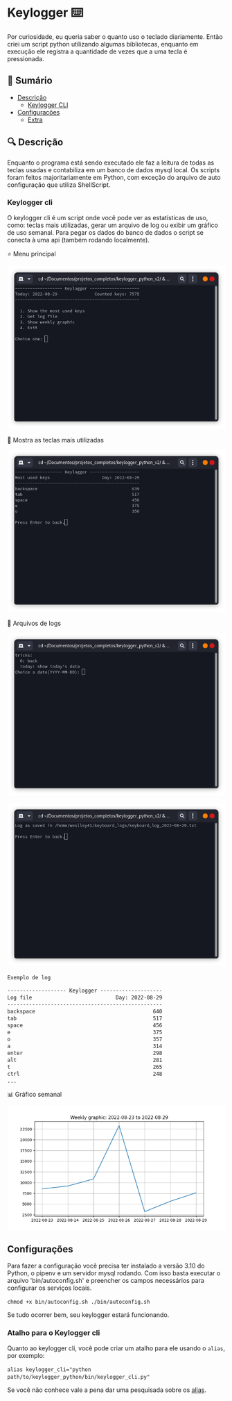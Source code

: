 # Keylogger ⌨️

Por curiosidade, eu queria saber o quanto uso o teclado diariamente. Então criei um script python utilizando algumas bibliotecas, enquanto em execução ele registra a quantidade de vezes que a uma tecla é pressionada.

## 📖 Sumário
- [Descrição](#-descrição)
	- [Keylogger CLI](#keylogger-cli)
- [Configurações](#configurações)
	- [Extra](#atalho-para-o-keylogger-cli)

## 🔍 Descrição
Enquanto o programa está sendo executado ele faz a leitura de todas as teclas usadas e contabiliza em um banco de dados mysql local. Os scripts foram feitos majoritariamente em Python, com exceção do arquivo de auto configuração que utiliza ShellScript.

### Keylogger cli
O keylogger cli é um script onde você pode ver as estatísticas de uso, como: teclas mais utilizadas, gerar um arquivo de log ou exibir um gráfico de uso semanal.
Para pegar os dados do banco de dados o script se conecta à uma api (também rodando localmente).

⭐ Menu principal

![main-menu](screenshots/menu.png)

🏅 Mostra as teclas mais utilizadas

![top-keys](screenshots/most_used_keys.png)

📜 Arquivos de logs

![get-logs](screenshots/input_date.png)

![get-logs](screenshots/log_saved.png)

`Exemplo de log`
```
------------------- Keylogger --------------------
Log file                           Day: 2022-08-29
--------------------------------------------------
backspace                                      640
tab                                            517
space                                          456
e                                              375
o                                              357
a                                              314
enter                                          298
alt                                            281
t                                              265
ctrl                                           248
...
```

📊 Gráfico semanal

![weekly-graphic](screenshots/weekly_graphic.png)

## Configurações
Para fazer a configuração você precisa ter instalado a versão 3.10 do Python, o pipenv e um servidor mysql rodando. Com isso basta executar o arquivo 'bin/autoconfig.sh' e preencher os campos necessários para configurar os serviços locais.

`
chmod +x bin/autoconfig.sh
./bin/autoconfig.sh
`

Se tudo ocorrer bem, seu keylogger estará funcionando.

### Atalho para o Keylogger cli
Quanto ao keylogger cli, você pode criar um atalho para ele usando o `alias`, por exemplo:

`alias keylogger_cli="python path/to/keylogger_python/bin/keylogger_cli.py"`

Se você não conhece vale a pena dar uma pesquisada sobre os [alias](https://wiki.manjaro.org/index.php/Aliases_in_.bashrc).
